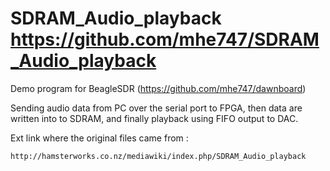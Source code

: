 # SDRAM_Audio_playback https://github.com/mhe747/SDRAM_Audio_playback

Demo program for BeagleSDR (https://github.com/mhe747/dawnboard)

Sending audio data from PC over the serial port to FPGA, then data are written into to SDRAM, 
and finally playback using FIFO output to DAC.

Ext link where the original files came from :

	http://hamsterworks.co.nz/mediawiki/index.php/SDRAM_Audio_playback
